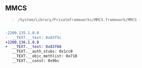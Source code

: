 ## MMCS

> `/System/Library/PrivateFrameworks/MMCS.framework/MMCS`

```diff

-2200.135.1.0.0
-  __TEXT.__text: 0x83f5c
+2200.136.1.0.0
+  __TEXT.__text: 0x83f68
   __TEXT.__auth_stubs: 0x1cc0
   __TEXT.__objc_methlist: 0x718
   __TEXT.__const: 0x9bc

```
